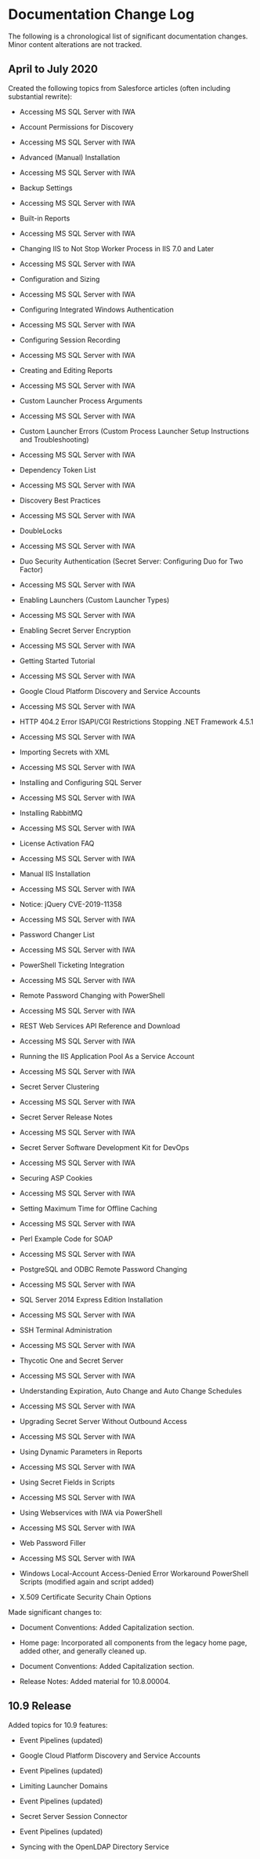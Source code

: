 [title]: # (Documentation Change Log)
[tags]: # (Release Notes,documentation)
[priority]: #
[display]: # (search,content,print)

# Documentation Change Log

The following is a chronological list of significant documentation changes. Minor content alterations are not tracked.

## April to July 2020

Created the following topics from Salesforce articles (often including substantial rewrite):

- Accessing MS SQL Server with IWA

- Account Permissions for Discovery

- Accessing MS SQL Server with IWA

- Advanced (Manual) Installation

- Accessing MS SQL Server with IWA

- Backup Settings

- Accessing MS SQL Server with IWA

- Built-in Reports

- Accessing MS SQL Server with IWA

- Changing IIS to Not Stop Worker Process in IIS 7.0 and Later

- Accessing MS SQL Server with IWA

- Configuration and Sizing

- Accessing MS SQL Server with IWA

- Configuring Integrated Windows Authentication

- Accessing MS SQL Server with IWA

- Configuring Session Recording

- Accessing MS SQL Server with IWA

- Creating and Editing Reports

- Accessing MS SQL Server with IWA

- Custom Launcher Process Arguments

- Accessing MS SQL Server with IWA

- Custom Launcher Errors (Custom Process Launcher Setup Instructions and Troubleshooting)

- Accessing MS SQL Server with IWA

- Dependency Token List

- Accessing MS SQL Server with IWA

- Discovery Best Practices

- Accessing MS SQL Server with IWA

- DoubleLocks

- Accessing MS SQL Server with IWA

- Duo Security Authentication (Secret Server: Configuring Duo for Two Factor)

- Accessing MS SQL Server with IWA

- Enabling Launchers (Custom Launcher Types)

- Accessing MS SQL Server with IWA

- Enabling Secret Server Encryption

- Accessing MS SQL Server with IWA

- Getting Started Tutorial

- Accessing MS SQL Server with IWA

- Google Cloud Platform Discovery and Service Accounts

- Accessing MS SQL Server with IWA

- HTTP 404.2 Error ISAPI/CGI Restrictions Stopping .NET Framework 4.5.1

- Accessing MS SQL Server with IWA

- Importing Secrets with XML

- Accessing MS SQL Server with IWA

- Installing and Configuring SQL Server

- Accessing MS SQL Server with IWA

- Installing RabbitMQ

- Accessing MS SQL Server with IWA

- License Activation FAQ

- Accessing MS SQL Server with IWA

- Manual IIS Installation

- Accessing MS SQL Server with IWA

- Notice: jQuery CVE-2019-11358

- Accessing MS SQL Server with IWA

- Password Changer List

- Accessing MS SQL Server with IWA

- PowerShell Ticketing Integration

- Accessing MS SQL Server with IWA

- Remote Password Changing with PowerShell

- Accessing MS SQL Server with IWA

- REST Web Services API Reference and Download

- Accessing MS SQL Server with IWA

- Running the IIS Application Pool As a Service Account

- Accessing MS SQL Server with IWA

- Secret Server Clustering

- Accessing MS SQL Server with IWA

- Secret Server Release Notes

- Accessing MS SQL Server with IWA

- Secret Server Software Development Kit for DevOps

- Accessing MS SQL Server with IWA

- Securing ASP Cookies

- Accessing MS SQL Server with IWA

- Setting Maximum Time for Offline Caching

- Accessing MS SQL Server with IWA

- Perl Example Code for SOAP

- Accessing MS SQL Server with IWA

- PostgreSQL and ODBC Remote Password Changing

- Accessing MS SQL Server with IWA

- SQL Server 2014 Express Edition Installation

- Accessing MS SQL Server with IWA

- SSH Terminal Administration

- Accessing MS SQL Server with IWA

- Thycotic One and Secret Server

- Accessing MS SQL Server with IWA

- Understanding Expiration, Auto Change and Auto Change Schedules

- Accessing MS SQL Server with IWA

- Upgrading Secret Server Without Outbound Access

- Accessing MS SQL Server with IWA

- Using Dynamic Parameters in Reports

- Accessing MS SQL Server with IWA

- Using Secret Fields in Scripts

- Accessing MS SQL Server with IWA

- Using Webservices with IWA via PowerShell

- Accessing MS SQL Server with IWA

- Web Password Filler

- Accessing MS SQL Server with IWA

- Windows Local-Account Access-Denied Error Workaround PowerShell Scripts (modified again and script added)

- X.509 Certificate Security Chain Options

Made significant changes to:

- Document Conventions: Added Capitalization section.

- Home page: Incorporated all components from the legacy home page, added other, and generally cleaned up.

- Document Conventions: Added Capitalization section.

- Release Notes: Added material for 10.8.00004.

## 10.9 Release

Added topics for 10.9 features:

- Event Pipelines (updated)

- Google Cloud Platform Discovery and Service Accounts

- Event Pipelines (updated)

- Limiting Launcher Domains

- Event Pipelines (updated)

- Secret Server Session Connector

- Event Pipelines (updated)

- Syncing with the OpenLDAP Directory Service